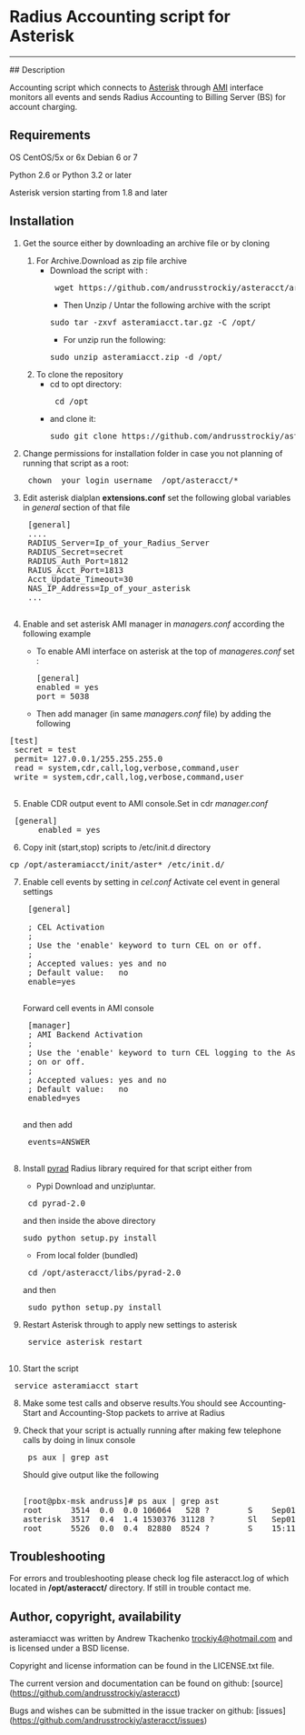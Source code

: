 # Radius Accounting script for Asterisk
<hr> </hr>
## Description

Accounting script which connects to [Asterisk](https://www.digium.com/products/asterisk/software) through [AMI](https://wiki.asterisk.org/wiki/display/AST/AMI+Event+Documentation)
 interface monitors all events and sends Radius Accounting to Billing Server (BS) for account charging. 
 
## Requirements

OS CentOS/5x or 6x Debian 6 or 7

Python 2.6 or Python 3.2 or later

Asterisk version starting from 1.8 and later



## Installation

1. Get the source either by downloading an archive file or by cloning
   1. For Archive.Download as zip file archive
      + Download the script with :
        <pre> wget https://github.com/andrusstrockiy/asteracct/archive/master.zip -O asteramiacct.zip </pre>
        + Then Unzip / Untar the following archive with the script
        <pre>sudo tar -zxvf asteramiacct.tar.gz -C /opt/</pre>
        + For unzip run the following:
        <pre>sudo unzip asteramiacct.zip -d /opt/ </pre>
   2. To clone the repository
      + cd to opt directory:
        <pre> cd /opt </pre>
      + and clone it:
        <pre>sudo git clone https://github.com/andrusstrockiy/asteracct.git</pre>
2. Change permissions for installation folder in case you not planning of  running that script as a root:
    <pre> chown _your_login_username_ /opt/asteracct/* </pre>
3. Edit asterisk dialplan __extensions.conf__ set the following global variables in _general_ section of that file
    <pre>
    [general]
    ....
    RADIUS_Server=Ip_of_your_Radius_Server
    RADIUS_Secret=secret
    RADIUS_Auth_Port=1812
    RAIUS_Acct_Port=1813
    Acct_Update_Timeout=30
    NAS_IP_Address=Ip_of_your_asterisk
    ...
    </pre>

4. Enable and set asterisk AMI manager in <i>managers.conf</i> according the following example
    * To  enable AMI interface on asterisk at the top of <i>manageres.conf</i> set :
      <pre>
      [general] 
      enabled = yes 
      port = 5038 
      </pre>
    * Then add manager (in same  _managers.conf_ file) by adding the following 
<pre>[test]
 secret = test
 permit= 127.0.0.1/255.255.255.0 
 read = system,cdr,call,log,verbose,command,user
 write = system,cdr,call,log,verbose,command,user 
 </pre> 
5. Enable CDR output event to AMI console.Set in cdr _manager.conf_ 
<pre> [general]
      enabled = yes </pre>

6. Copy init (start,stop) scripts to /etc/init.d directory
<pre>cp /opt/asteramiacct/init/aster* /etc/init.d/ </pre>
7. Enable cell events by setting in _cel.conf_
    Activate cel event in general settings
    <pre>
    [general]
    
    ; CEL Activation
    ;
    ; Use the 'enable' keyword to turn CEL on or off.
    ;
    ; Accepted values: yes and no
    ; Default value:   no
    enable=yes
    </pre>
    Forward cell events in AMI console
    <pre>
    [manager]
    ; AMI Backend Activation
    ;
    ; Use the 'enable' keyword to turn CEL logging to the Asterisk Manager Interface
    ; on or off.
    ;
    ; Accepted values: yes and no
    ; Default value:   no
    enabled=yes
    </pre>
    and then add 
    <pre>
    events=ANSWER
    </pre>

7. Install [pyrad](https://pypi.python.org/pypi/pyrad) Radius library required for that script either from
    * Pypi
        Download and unzip\untar.
    <pre> cd pyrad-2.0 </pre>
    and then inside the above directory
    <pre>sudo python setup.py install</pre>
    * From local folder (bundled)
    <pre> cd /opt/asteracct/libs/pyrad-2.0 </pre>
    and then 
    <pre> sudo python setup.py install</pre>
7. Restart Asterisk through to apply new settings to asterisk
    <pre>
    service asterisk restart
    </pre>
7. Start the script 
<pre> service asteramiacct start </pre>

8. Make some test calls and observe results.You should see Accounting-Start and Accounting-Stop packets to arrive at Radius

10. Check that your script is actually running after making few telephone calls by doing in linux console
    <pre> ps aux | grep ast </pre>
    Should give output like the following 
    <pre> 
    [root@pbx-msk andruss]# ps aux | grep ast
    root      3514  0.0  0.0 106064   528 ?        S    Sep01   0:00 /bin/sh /usr/sbin/safe_asterisk -U asterisk -G asterisk
    asterisk  3517  0.4  1.4 1530376 31128 ?       Sl   Sep01 168:58 /usr/sbin/asterisk -f -U asterisk -G asterisk -vvvg -c
    root      5526  0.0  0.4  82880  8524 ?        S    15:11   0:00 /usr/bin/python2.6 /opt/asteracct/asteramiacct.py
    </pre>

## Troubleshooting

For errors and troubleshooting please check log file asteracct.log of which located in __/opt/asteracct/__ directory.
If still in trouble contact me.



## Author, copyright, availability


asteramiacct was written by Andrew Tkachenko <trockiy4@hotmail.com> and is licensed
under a BSD license. 

Copyright and license information can be found in the LICENSE.txt file.

The current version and documentation can be found on github:
[source] (https://github.com/andrusstrockiy/asteracct)

Bugs and wishes can be submitted in the issue tracker on github:
[issues] (https://github.com/andrusstrockiy/asteracct/issues)

